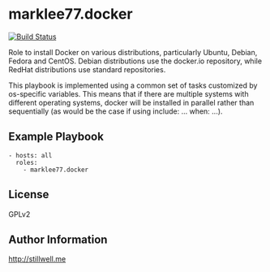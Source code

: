 marklee77.docker
================

[![Build Status](https://travis-ci.org/marklee77/ansible-role-docker.svg?branch=master)](https://travis-ci.org/marklee77/ansible-role-docker)

Role to install Docker on various distributions, particularly Ubuntu, Debian,
Fedora and CentOS. Debian distributions use the docker.io repository, while
RedHat distributions use standard repositories.

This playbook is implemented using a common set of tasks customized by
os-specific variables. This means that if there are multiple systems with
different operating systems, docker will be installed in parallel rather than
sequentially (as would be the case if using include: ... when: ...).

Example Playbook
-------------------------

    - hosts: all
      roles:
        - marklee77.docker

License
-------

GPLv2

Author Information
------------------

http://stillwell.me
